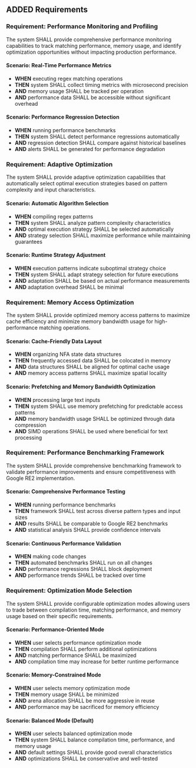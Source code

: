 ## ADDED Requirements

### Requirement: Performance Monitoring and Profiling
The system SHALL provide comprehensive performance monitoring capabilities to track matching performance, memory usage, and identify optimization opportunities without impacting production performance.

#### Scenario: Real-Time Performance Metrics
- **WHEN** executing regex matching operations
- **THEN** system SHALL collect timing metrics with microsecond precision
- **AND** memory usage SHALL be tracked per operation
- **AND** performance data SHALL be accessible without significant overhead

#### Scenario: Performance Regression Detection
- **WHEN** running performance benchmarks
- **THEN** system SHALL detect performance regressions automatically
- **AND** regression detection SHALL compare against historical baselines
- **AND** alerts SHALL be generated for performance degradation

### Requirement: Adaptive Optimization
The system SHALL provide adaptive optimization capabilities that automatically select optimal execution strategies based on pattern complexity and input characteristics.

#### Scenario: Automatic Algorithm Selection
- **WHEN** compiling regex patterns
- **THEN** system SHALL analyze pattern complexity characteristics
- **AND** optimal execution strategy SHALL be selected automatically
- **AND** strategy selection SHALL maximize performance while maintaining guarantees

#### Scenario: Runtime Strategy Adjustment
- **WHEN** execution patterns indicate suboptimal strategy choice
- **THEN** system SHALL adapt strategy selection for future executions
- **AND** adaptation SHALL be based on actual performance measurements
- **AND** adaptation overhead SHALL be minimal

### Requirement: Memory Access Optimization
The system SHALL provide optimized memory access patterns to maximize cache efficiency and minimize memory bandwidth usage for high-performance matching operations.

#### Scenario: Cache-Friendly Data Layout
- **WHEN** organizing NFA state data structures
- **THEN** frequently accessed data SHALL be colocated in memory
- **AND** data structures SHALL be aligned for optimal cache usage
- **AND** memory access patterns SHALL maximize spatial locality

#### Scenario: Prefetching and Memory Bandwidth Optimization
- **WHEN** processing large text inputs
- **THEN** system SHALL use memory prefetching for predictable access patterns
- **AND** memory bandwidth usage SHALL be optimized through data compression
- **AND** SIMD operations SHALL be used where beneficial for text processing

### Requirement: Performance Benchmarking Framework
The system SHALL provide comprehensive benchmarking framework to validate performance improvements and ensure competitiveness with Google RE2 implementation.

#### Scenario: Comprehensive Performance Testing
- **WHEN** running performance benchmarks
- **THEN** framework SHALL test across diverse pattern types and input sizes
- **AND** results SHALL be comparable to Google RE2 benchmarks
- **AND** statistical analysis SHALL provide confidence intervals

#### Scenario: Continuous Performance Validation
- **WHEN** making code changes
- **THEN** automated benchmarks SHALL run on all changes
- **AND** performance regressions SHALL block deployment
- **AND** performance trends SHALL be tracked over time

### Requirement: Optimization Mode Selection
The system SHALL provide configurable optimization modes allowing users to trade between compilation time, matching performance, and memory usage based on their specific requirements.

#### Scenario: Performance-Oriented Mode
- **WHEN** user selects performance optimization mode
- **THEN** compilation SHALL perform additional optimizations
- **AND** matching performance SHALL be maximized
- **AND** compilation time may increase for better runtime performance

#### Scenario: Memory-Constrained Mode
- **WHEN** user selects memory optimization mode
- **THEN** memory usage SHALL be minimized
- **AND** arena allocation SHALL be more aggressive in reuse
- **AND** performance may be sacrificed for memory efficiency

#### Scenario: Balanced Mode (Default)
- **WHEN** user selects balanced optimization mode
- **THEN** system SHALL balance compilation time, performance, and memory usage
- **AND** default settings SHALL provide good overall characteristics
- **AND** optimizations SHALL be conservative and well-tested